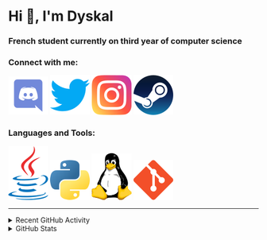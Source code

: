 # Hi 👋, I'm Dyskal

### French student currently on third year of computer science

### Connect with me:

[![Discord](./images/discord.svg "Dyskal#9636")](https://discordapp.com/users/200586202997325824)
[![Twitter](./images/twitter.svg "@dyskal")](https://twitter.com/dyskal)
[![Instagram](./images/insta.svg "@dyskal")](https://instagram.com/dyskal)
[![Steam](./images/steam.svg "dyskal")](https://steamcommunity.com/id/dyskal/)

### Languages and Tools:

[![Java](./images/java.svg)](https://www.oracle.com/java/)
[![Python](./images/python.svg)](https://www.python.org/)
![Linux](./images/linux.svg)
[![Git](./images/git.svg)](https://git-scm.com/)

---

<details>
<summary>Recent GitHub Activity</summary>

<!--START_SECTION:activity-->


1. 💪 Opened PR [#87](https://github.com/kernoeb/PlanningSup/pull/87) in [kernoeb/PlanningSup](https://github.com/kernoeb/PlanningSup)
2. ❗️ Closed issue [#81](https://github.com/Dyskal/TwitchPlayerOpener/issues/81) in [Dyskal/TwitchPlayerOpener](https://github.com/Dyskal/TwitchPlayerOpener)
3. ❗️ Closed issue [#55](https://github.com/Dyskal/DiscordRP/issues/55) in [Dyskal/DiscordRP](https://github.com/Dyskal/DiscordRP)
4. ❗️ Closed issue [#18](https://github.com/Dyskal/AutoQuery/issues/18) in [Dyskal/AutoQuery](https://github.com/Dyskal/AutoQuery)
5. ❗️ Closed issue [#1](https://github.com/Dyskal/LogAnalyser/issues/1) in [Dyskal/LogAnalyser](https://github.com/Dyskal/LogAnalyser)
5. 🎉 Merged PR [#16](https://github.com/Dyskal/DiscordRP/pull/16) in [Dyskal/DiscordRP](https://github.com/Dyskal/DiscordRP)
6. 🎉 Merged PR [#17](https://github.com/Dyskal/TwitchPlayerOpener/pull/17) in [Dyskal/TwitchPlayerOpener](https://github.com/Dyskal/TwitchPlayerOpener)

<!--END_SECTION:activity-->

</details>

<details>
<summary>GitHub Stats</summary>

![GitHub Stats](https://github-readme-stats.vercel.app/api/top-langs?username=dyskal&show_icons=true&locale=en&layout=compact&card_width=445&langs_count=10&hide_borders=true)
![GitHub Stats](https://github-readme-stats.vercel.app/api?username=dyskal&show_icons=true&locale=en&include_all_commits=true&hide_borders=true)
</details>

